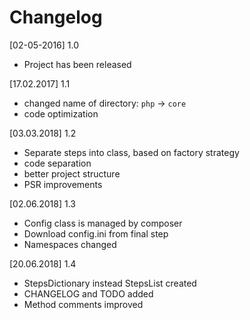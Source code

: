 # Changelog

[02-05-2016] 1.0
* Project has been released

[17.02.2017] 1.1
* changed name of directory: `php` -> `core`
* code optimization 

[03.03.2018] 1.2
* Separate steps into class, based on factory strategy
* code separation 
* better project structure
* PSR improvements

[02.06.2018] 1.3
* Config class is managed by composer
* Download config.ini from final step
* Namespaces changed

[20.06.2018] 1.4
* StepsDictionary instead StepsList created
* CHANGELOG and TODO added
* Method comments improved